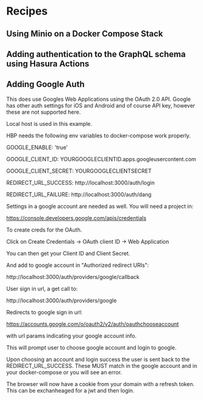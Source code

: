 # Recipes

## Using Minio on a Docker Compose Stack

## Adding authentication to the GraphQL schema using Hasura Actions

## Adding Google Auth

This does use Googles Web Applications using the OAuth 2.0 API. Google has other auth settings for iOS and Android and of course API key, however these are not supported here.

Local host is used in this example.

HBP needs the following env variables to docker-compose work properly.

GOOGLE_ENABLE: 'true'
 
 GOOGLE_CLIENT_ID: YOURGOOGLECLIENTID.apps.googleusercontent.com
 
 GOOGLE_CLIENT_SECRET: YOURGOOGLECLIENTSECRET
 
 REDIRECT_URL_SUCCESS: http://localhost:3000/auth/login
 
 REDIRECT_URL_FAILURE: http://localhost:3000/auth/dang

Settings in a google account are needed as well. You will need a project in:

https://console.developers.google.com/apis/credentials

To create creds for the OAuth.

Click on Create Credentials ->  OAuth client ID -> Web Application

You can then get your Client ID and Client Secret.

And add to google account in "Authorized redirect URIs":

http://localhost:3000/auth/providers/google/callback

User sign in url, a get call to:

http://localhost:3000/auth/providers/google

Redirects to google sign in url:

https://accounts.google.com/o/oauth2/v2/auth/oauthchooseaccount

with url params indicating your google account info.

This will prompt user to choose google account and login to google.

Upon choosing an account and login success the user is sent back to the REDIRECT_URL_SUCCESS. These MUST match in the google account and in your docker-compose or you will see an error.

The browser will now have a cookie from your domain with a refresh token. This can be exchanheaged for a jwt and then login.

